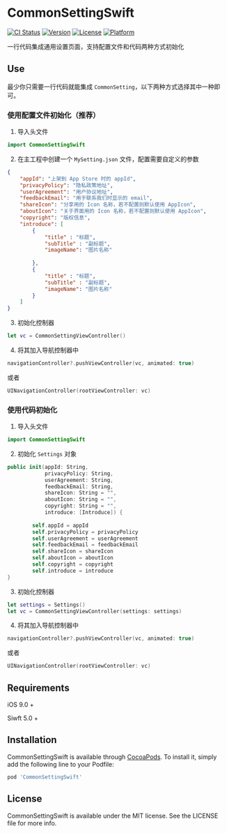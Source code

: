 # CommonSettingSwift

[![CI Status](https://img.shields.io/travis/insect/CommonSettingSwift.svg?style=flat)](https://travis-ci.org/insect/CommonSettingSwift)
[![Version](https://img.shields.io/cocoapods/v/CommonSettingSwift.svg?style=flat)](https://cocoapods.org/pods/CommonSettingSwift)
[![License](https://img.shields.io/cocoapods/l/CommonSettingSwift.svg?style=flat)](https://cocoapods.org/pods/CommonSettingSwift)
[![Platform](https://img.shields.io/cocoapods/p/CommonSettingSwift.svg?style=flat)](https://cocoapods.org/pods/CommonSettingSwift)

一行代码集成通用设置页面，支持配置文件和代码两种方式初始化

## Use

最少你只需要一行代码就能集成 `CommonSetting`，以下两种方式选择其中一种即可。

### 使用配置文件初始化（推荐）

1. 导入头文件

```swift
import CommonSettingSwift
```

2. 在主工程中创建一个 `MySetting.json` 文件，配置需要自定义的参数

```json
{
    "appId": "上架到 App Store 时的 appId",
    "privacyPolicy": "隐私政策地址",
    "userAgreement": "用户协议地址",
    "feedbackEmail": "用于联系我们时显示的 email",
    "shareIcon": "分享用的 Icon 名称，若不配置则默认使用 AppIcon",
    "aboutIcon": "关于界面用的 Icon 名称，若不配置则默认使用 AppIcon",
    "copyright": "版权信息",
    "introduce": [
        {
            "title" : "标题",
            "subTitle" : "副标题",
            "imageName": "图片名称"
        
        },
        {
            "title" : "标题",
            "subTitle" : "副标题",
            "imageName": "图片名称"
        }
    ]
}
```

3. 初始化控制器

```swift
let vc = CommonSettingViewController()
```

4. 将其加入导航控制器中

```swift
navigationController?.pushViewController(vc, animated: true)
```

或者

```swift
UINavigationController(rootViewController: vc)
```

### 使用代码初始化

1. 导入头文件

```swift
import CommonSettingSwift
```

2. 初始化 `Settings` 对象

```swift
public init(appId: String,
            privacyPolicy: String,
            userAgreement: String,
            feedbackEmail: String,
            shareIcon: String = "",
            aboutIcon: String = "",
            copyright: String = "",
            introduce: [Introduce]) {
        
        self.appId = appId
        self.privacyPolicy = privacyPolicy
        self.userAgreement = userAgreement
        self.feedbackEmail = feedbackEmail
        self.shareIcon = shareIcon
        self.aboutIcon = aboutIcon
        self.copyright = copyright
        self.introduce = introduce
}
```

3. 初始化控制器

```swift
let settings = Settings()
let vc = CommonSettingViewController(settings: settings)
```

4. 将其加入导航控制器中

```swift
navigationController?.pushViewController(vc, animated: true)
```

或者

```swift
UINavigationController(rootViewController: vc)
```

## Requirements

iOS 9.0 +

Siwft 5.0 +

## Installation

CommonSettingSwift is available through [CocoaPods](https://cocoapods.org). To install
it, simply add the following line to your Podfile:

```ruby
pod 'CommonSettingSwift'
```

## License

CommonSettingSwift is available under the MIT license. See the LICENSE file for more info.
